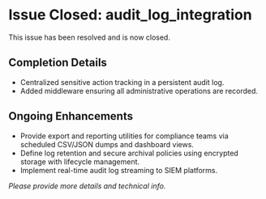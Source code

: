 # Issue Closed: audit_log_integration

This issue has been resolved and is now closed.

## Completion Details

- Centralized sensitive action tracking in a persistent audit log.
- Added middleware ensuring all administrative operations are recorded.

## Ongoing Enhancements

- Provide export and reporting utilities for compliance teams via scheduled CSV/JSON dumps and dashboard views.
- Define log retention and secure archival policies using encrypted storage with lifecycle management.
- Implement real-time audit log streaming to SIEM platforms.

_Please provide more details and technical info._
